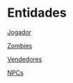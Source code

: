 # Entidades

[Jogador](Jogador%20e9a65a9a6530408ca8f962aad079dc06.md)

[Zombies](Zombies%2010c8d3ef68dd80d29811cb5c0a951ddf.md)

[Vendedores](Vendedores%201828d3ef68dd80e4913bffde5a556846.md)

[NPCs](NPCs%2010c8d3ef68dd80d2b714e58a2074c529.md)